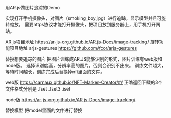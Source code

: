 用AR.js做图片追踪的Demo

实现打开手机摄像头，对图片（smoking_boy.jpg）进行追踪，显示模型并且可旋转缩放。
需要https协议才能打开摄像头，把项目放到服务器上，用手机打开网站。

AR.js项目地址
https://ar-js-org.github.io/AR.js-Docs/image-tracking/
旋转功能项目地址 arjs-gestures
https://github.com/fcor/arjs-gestures

替换想要追踪的图片
把图片训练成AR.JS能够识别的形式，图片训练有web版和node版。
选择识别度高，分辨率高的图片，否则会识别不出来。
训练文件越大，等待时间越长，训练完成后替换掉nft里面的文件。

web版
https://carnaux.github.io/NFT-Marker-Creator/#/
正确返回下载的3个文件格式分别是 .fset .fset3 .iset

node版
https://ar-js-org.github.io/AR.js-Docs/image-tracking/

替换模型
把model里面的文件进行替换